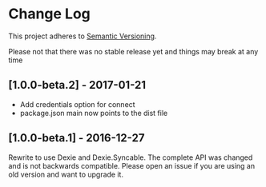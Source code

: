 # Change Log
This project adheres to [Semantic Versioning](http://semver.org/).

Please not that there was no stable release yet and things may break at any time

## [1.0.0-beta.2] - 2017-01-21

* Add credentials option for connect
* package.json main now points to the dist file

## [1.0.0-beta.1] - 2016-12-27

Rewrite to use Dexie and Dexie.Syncable. The complete API was changed and is not backwards compatible. Please open an issue if you are using an old version and want to upgrade it.

